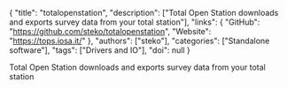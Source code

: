 {
  "title": "totalopenstation",
  "description": ["Total Open Station downloads and exports survey data from your total station"],
  "links": {
    "GitHub": "https://github.com/steko/totalopenstation",
    "Website": "https://tops.iosa.it/"
  },
  "authors": ["steko"],
  "categories": ["Standalone software"],
  "tags": ["Drivers and IO"],
  "doi": null
}

<!-- Generated by csv2md.R – do not edit by hand -->

Total Open Station downloads and exports survey data from your total station